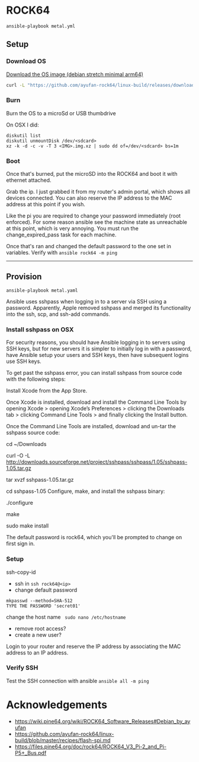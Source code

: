 # ROCK64

`ansible-playbook metal.yml`

## Setup

### Download OS

[Download the OS image (debian stretch minimal arm64)](https://github.com/ayufan-rock64/linux-build/releases/download/0.9.14/stretch-minimal-rock64-0.9.14-1159-arm64.img.xz)

```bash
curl -L "https://github.com/ayufan-rock64/linux-build/releases/download/0.9.14/stretch-minimal-rock64-0.9.14-1159-arm64.img.xz"
```

### Burn

Burn the OS to a microSd or USB thumbdrive

On OSX I did:

```
diskutil list
diskutil unmountDisk /dev/<sdcard>
xz -k -d -c -v -T 3 <IMG>.img.xz | sudo dd of=/dev/<sdcard> bs=1m
```

### Boot

Once that's burned, put the microSD into the ROCK64 and boot it with ethernet attached.

Grab the ip. I just grabbed it from my router's admin portal, which shows all devices connected.
You can also reserve the IP address to the MAC address at this point if you wish.

Like the pi you are required to change your password immediately (root enforced).
For some reason ansible see the machine state as unreachable at this point, which is very annoying.
You must run the change_expired_pass task for each machine.

Once that's ran and changed the default password to the one set in variables. Verify with `ansible rock64 -m ping`

---

## Provision

`ansible-playbook metal.yaml`

Ansible uses sshpass when logging in to a server via SSH using a password. Apparently, Apple removed sshpass and merged its functionality into the ssh, scp, and ssh-add commands.

### Install sshpass on OSX

For security reasons, you should have Ansible logging in to servers using SSH keys, but for new servers it is simpler to initially log in with a password, have Ansible setup your users and SSH keys, then have subsequent logins use SSH keys.

To get past the sshpass error, you can install sshpass from source code with the following steps:

Install Xcode from the App Store.

Once Xcode is installed, download and install the Command Line Tools by opening Xcode > opening Xcode’s Preferences > clicking the Downloads tab > clicking Command Line Tools > and finally clicking the Install button.

Once the Command Line Tools are installed, download and un-tar the sshpass source code:

cd ~/Downloads

curl -O -L http://downloads.sourceforge.net/project/sshpass/sshpass/1.05/sshpass-1.05.tar.gz

tar xvzf sshpass-1.05.tar.gz

cd sshpass-1.05
Configure, make, and install the sshpass binary:

./configure

make

sudo make install

The default password is rock64, which you'll be prompted to change on first sign in.

### Setup

ssh-copy-id

- ssh in `ssh rock64@<ip>`
- change default password

```
mkpasswd --method=SHA-512
TYPE THE PASSWORD 'secret01'
```

change the host name
` sudo nano /etc/hostname`

- remove root access?
- create a new user?

Login to your router and reserve the IP address by associating the MAC address to an IP address.

### Verify SSH

Test the SSH connection with ansible
`ansible all -m ping`

# Acknowledgements

- https://wiki.pine64.org/wiki/ROCK64_Software_Releases#Debian_by_ayufan
- https://github.com/ayufan-rock64/linux-build/blob/master/recipes/flash-spi.md
- https://files.pine64.org/doc/rock64/ROCK64_V3_Pi-2_and_Pi-P5+_Bus.pdf
